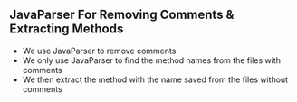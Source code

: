 JavaParser For Removing Comments & Extracting Methods
---

- We use JavaParser to remove comments
- We only use JavaParser to find the method names from the files with comments
- We then extract the method with the name saved from the files without comments
